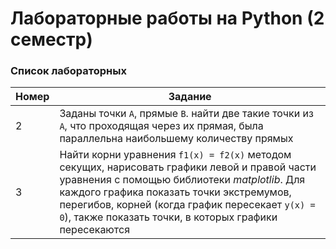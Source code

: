 # Лабораторные работы на Python (2 семестр)
### Список лабораторных
| Номер | Задание |
|-------|---------|
| 2 | Заданы точки `А`, прямые `В`. найти две такие точки из `А`, что проходящая через их прямая, была параллельна наибольшему количеству прямых |
| 3 | Найти корни уравнения `f1(x) = f2(x)` методом секущих, нарисовать графики левой и правой части уравнения с помощью библиотеки *matplotlib*. Для каждого графика показать точки экстремумов, перегибов, корней (когда график пересекает `y(x) = 0`), также показать точки, в которых графики пересекаются |